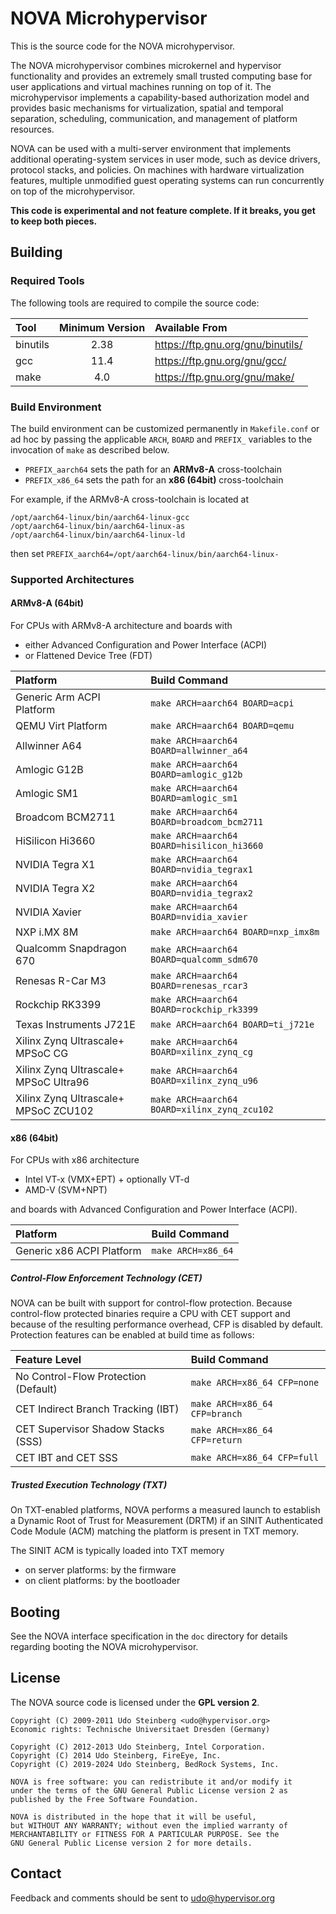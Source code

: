 # NOVA Microhypervisor

This is the source code for the NOVA microhypervisor.

The NOVA microhypervisor combines microkernel and hypervisor functionality
and provides an extremely small trusted computing base for user applications
and virtual machines running on top of it. The microhypervisor implements a
capability-based authorization model and provides basic mechanisms for
virtualization, spatial and temporal separation, scheduling, communication,
and management of platform resources.

NOVA can be used with a multi-server environment that implements additional
operating-system services in user mode, such as device drivers, protocol
stacks, and policies. On machines with hardware virtualization features,
multiple unmodified guest operating systems can run concurrently on top of
the microhypervisor.

**This code is experimental and not feature complete. If it breaks, you get
  to keep both pieces.**

## Building

### Required Tools

The following tools are required to compile the source code:

| **Tool** | **Minimum Version** | **Available From**                |
| :------- | :-----------------: | :-------------------------------- |
| binutils | 2.38                | https://ftp.gnu.org/gnu/binutils/ |
| gcc      | 11.4                | https://ftp.gnu.org/gnu/gcc/      |
| make     | 4.0                 | https://ftp.gnu.org/gnu/make/     |

### Build Environment

The build environment can be customized permanently in `Makefile.conf` or
ad hoc by passing the applicable `ARCH`, `BOARD` and `PREFIX_` variables to
the invocation of `make` as described below.

- `PREFIX_aarch64` sets the path for an **ARMv8-A** cross-toolchain
- `PREFIX_x86_64` sets the path for an **x86 (64bit)** cross-toolchain

For example, if the ARMv8-A cross-toolchain is located at
```
/opt/aarch64-linux/bin/aarch64-linux-gcc
/opt/aarch64-linux/bin/aarch64-linux-as
/opt/aarch64-linux/bin/aarch64-linux-ld
```

then set `PREFIX_aarch64=/opt/aarch64-linux/bin/aarch64-linux-`

### Supported Architectures

#### ARMv8-A (64bit)

For CPUs with ARMv8-A architecture and boards with
- either Advanced Configuration and Power Interface (ACPI)
- or Flattened Device Tree (FDT)

| **Platform**                          | **Build Command**                            |
| :------------------------------------ | :------------------------------------------- |
| Generic Arm ACPI Platform             | `make ARCH=aarch64 BOARD=acpi`               |
| QEMU Virt Platform                    | `make ARCH=aarch64 BOARD=qemu`               |
| Allwinner A64                         | `make ARCH=aarch64 BOARD=allwinner_a64`      |
| Amlogic G12B                          | `make ARCH=aarch64 BOARD=amlogic_g12b`       |
| Amlogic SM1                           | `make ARCH=aarch64 BOARD=amlogic_sm1`        |
| Broadcom BCM2711                      | `make ARCH=aarch64 BOARD=broadcom_bcm2711`   |
| HiSilicon Hi3660                      | `make ARCH=aarch64 BOARD=hisilicon_hi3660`   |
| NVIDIA Tegra X1                       | `make ARCH=aarch64 BOARD=nvidia_tegrax1`     |
| NVIDIA Tegra X2                       | `make ARCH=aarch64 BOARD=nvidia_tegrax2`     |
| NVIDIA Xavier                         | `make ARCH=aarch64 BOARD=nvidia_xavier`      |
| NXP i.MX 8M                           | `make ARCH=aarch64 BOARD=nxp_imx8m`          |
| Qualcomm Snapdragon 670               | `make ARCH=aarch64 BOARD=qualcomm_sdm670`    |
| Renesas R-Car M3                      | `make ARCH=aarch64 BOARD=renesas_rcar3`      |
| Rockchip RK3399                       | `make ARCH=aarch64 BOARD=rockchip_rk3399`    |
| Texas Instruments J721E               | `make ARCH=aarch64 BOARD=ti_j721e`           |
| Xilinx Zynq Ultrascale+ MPSoC CG      | `make ARCH=aarch64 BOARD=xilinx_zynq_cg`     |
| Xilinx Zynq Ultrascale+ MPSoC Ultra96 | `make ARCH=aarch64 BOARD=xilinx_zynq_u96`    |
| Xilinx Zynq Ultrascale+ MPSoC ZCU102  | `make ARCH=aarch64 BOARD=xilinx_zynq_zcu102` |

#### x86 (64bit)

For CPUs with x86 architecture
- Intel VT-x (VMX+EPT) + optionally VT-d
- AMD-V (SVM+NPT)

and boards with Advanced Configuration and Power Interface (ACPI).

| **Platform**                          | **Build Command**  |
| :------------------------------------ | :----------------- |
| Generic x86 ACPI Platform             | `make ARCH=x86_64` |

##### Control-Flow Enforcement Technology (CET)

NOVA can be built with support for control-flow protection. Because
control-flow protected binaries require a CPU with CET support and because
of the resulting performance overhead, CFP is disabled by default.
Protection features can be enabled at build time as follows:

| **Feature Level**                     | **Build Command**             |
| :------------------------------------ | :---------------------------- |
| No Control-Flow Protection (Default)  | `make ARCH=x86_64 CFP=none`   |
| CET Indirect Branch Tracking (IBT)    | `make ARCH=x86_64 CFP=branch` |
| CET Supervisor Shadow Stacks (SSS)    | `make ARCH=x86_64 CFP=return` |
| CET IBT and CET SSS                   | `make ARCH=x86_64 CFP=full`   |

##### Trusted Execution Technology (TXT)

On TXT-enabled platforms, NOVA performs a measured launch to establish a
Dynamic Root of Trust for Measurement (DRTM) if an SINIT Authenticated Code
Module (ACM) matching the platform is present in TXT memory.

The SINIT ACM is typically loaded into TXT memory
- on server platforms: by the firmware
- on client platforms: by the bootloader

## Booting

See the NOVA interface specification in the `doc` directory for details
regarding booting the NOVA microhypervisor.

## License

The NOVA source code is licensed under the **GPL version 2**.

```
Copyright (C) 2009-2011 Udo Steinberg <udo@hypervisor.org>
Economic rights: Technische Universitaet Dresden (Germany)

Copyright (C) 2012-2013 Udo Steinberg, Intel Corporation.
Copyright (C) 2014 Udo Steinberg, FireEye, Inc.
Copyright (C) 2019-2024 Udo Steinberg, BedRock Systems, Inc.

NOVA is free software: you can redistribute it and/or modify it
under the terms of the GNU General Public License version 2 as
published by the Free Software Foundation.

NOVA is distributed in the hope that it will be useful,
but WITHOUT ANY WARRANTY; without even the implied warranty of
MERCHANTABILITY or FITNESS FOR A PARTICULAR PURPOSE. See the
GNU General Public License version 2 for more details.
```

## Contact

Feedback and comments should be sent to udo@hypervisor.org
